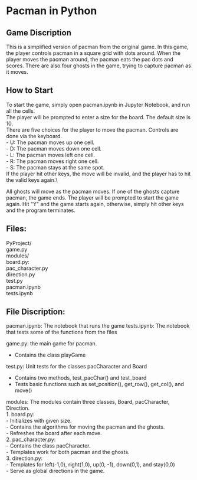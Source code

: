 # Pacman in Python

## Game Discription

This is a simplified version of pacman from the original game. In this game, the player controls pacman in a square grid with dots around. When the player moves the pacman around, the pacman eats the pac dots and scores. There are also four ghosts in the game, trying to capture pacman as it moves. 

## How to Start

To start the game, simply open pacman.ipynb in Jupyter Notebook, and run all the cells. \
The player will be prompted to enter a size for the board. The default size is 10. \
There are five choices for the player to move the pacman. Controls are done via the keyboard.\
    - U: The pacman moves up one cell.\
    - D: The pacman moves down one cell.\
    - L: The pacman moves left one cell.\
    - R: The pacman moves right one cell.\
    - S: The pacman stays at the same spot.\
If the player hit other keys, the move will be invalid, and the player has to hit the valid keys again.\

All ghosts will move as the pacman moves. If one of the ghosts capture pacman, the game ends. The player will be prompted to start the game again. Hit "Y" and the game starts again, otherwise, simply hit other keys and the program terminates.
    
## Files:

PyProject/ \
game.py \
    modules/ \
    board.py:\
        pac_character.py\
        direction.py            
test.py\
pacman.ipynb\
tests.ipynb

## File Discription:

pacman.ipynb: The notebook that runs the game
tests.ipynb: The notebook that tests some of the functions from the files

game.py: the main game for pacman.
   - Contains the class playGame

test.py: Unit tests for the classes pacCharacter and Board
   - Contains two methods, test_pacChar() and test_board
   - Tests basic functions such as set_position(), get_row(), get_col(), and move()

modules:
    The modules contain three classes, Board, pacCharacter, Direction.\
    1. board.py:\
        - Initializes with given size.\
        - Contains the algorithms for moving the pacman and the ghosts.\
        - Refreshes the board after each move.\
    2. pac_character.py:\
        - Contains the class pacCharacter.\
        - Templates work for both pacman and the ghosts.\
    3. direction.py:\
        - Templates for left(-1,0), right(1,0), up(0, -1), down(0,1), and stay(0,0)\
        - Serve as global directions in the game.
      
